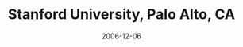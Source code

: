 ---
title: "Stanford University, Palo Alto, CA"
project_id: 
date: 2006-12-06
conference_id: ""
presenters:
   - peter_bandettini
summary: "<p>Stanford University, Palo Alto, CA</p>"
file: /assets/presentations/T199.pdf
filename: T199.pdf
layout: presentation
---